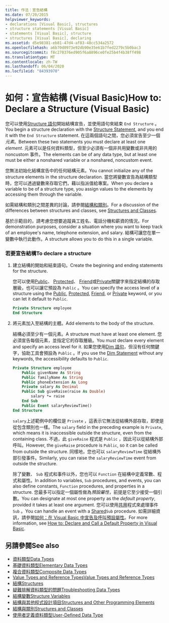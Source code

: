 ```yaml
---
title: 作法：宣告結構
ms.date: 07/20/2015
helpviewer_keywords:
- declarations [Visual Basic], structures
- structure statements [Visual Basic]
- statements [Visual Basic], structure
- structures [Visual Basic], declaring
ms.assetid: d5e98381-eb81-47d4-af83-48cc534a2572
ms.openlocfilehash: a6b70d0973e92db90e35e61b7fed2279c5b0bac3
ms.sourcegitcommit: f8c270376ed905f6a8896ce0fe25b4f4b38ff498
ms.translationtype: MT
ms.contentlocale: zh-TW
ms.lasthandoff: 06/04/2020
ms.locfileid: "84393970"
---
```

# <a name="how-to-declare-a-structure-visual-basic"></a><span data-ttu-id="7f076-102">如何：宣告結構 (Visual Basic)</span><span class="sxs-lookup"><span data-stu-id="7f076-102">How to: Declare a Structure (Visual Basic)</span></span>
<span data-ttu-id="7f076-103">您可以使用[Structure 語句](../../../language-reference/statements/structure-statement.md)開始結構宣告，並使用語句來結束 `End Structure` 。</span><span class="sxs-lookup"><span data-stu-id="7f076-103">You begin a structure declaration with the [Structure Statement](../../../language-reference/statements/structure-statement.md), and you end it with the `End Structure` statement.</span></span> <span data-ttu-id="7f076-104">在這兩個語句之間，您必須宣告至少一個*元素*。</span><span class="sxs-lookup"><span data-stu-id="7f076-104">Between these two statements you must declare at least one *element*.</span></span> <span data-ttu-id="7f076-105">元素可以是任何資料類型，但至少必須有一個非共用變數或非共用的 noncustom 事件。</span><span class="sxs-lookup"><span data-stu-id="7f076-105">The elements can be of any data type, but at least one must be either a nonshared variable or a nonshared, noncustom event.</span></span>  
  
 <span data-ttu-id="7f076-106">您無法初始化結構宣告中的任何結構元素。</span><span class="sxs-lookup"><span data-stu-id="7f076-106">You cannot initialize any of the structure elements in the structure declaration.</span></span> <span data-ttu-id="7f076-107">當您將變數宣告為結構類型時，您可以透過變數來存取它們，藉以指派值給專案。</span><span class="sxs-lookup"><span data-stu-id="7f076-107">When you declare a variable to be of a structure type, you assign values to the elements by accessing them through the variable.</span></span>  
  
 <span data-ttu-id="7f076-108">如需結構和類別之間差異的討論，請參閱[結構和類別](structures-and-classes.md)。</span><span class="sxs-lookup"><span data-stu-id="7f076-108">For a discussion of the differences between structures and classes, see [Structures and Classes](structures-and-classes.md).</span></span>  
  
 <span data-ttu-id="7f076-109">基於示範目的，請考慮您想要追蹤員工姓名、電話分機和薪資的情況。</span><span class="sxs-lookup"><span data-stu-id="7f076-109">For demonstration purposes, consider a situation where you want to keep track of an employee's name, telephone extension, and salary.</span></span> <span data-ttu-id="7f076-110">結構可讓您在單一變數中執行此動作。</span><span class="sxs-lookup"><span data-stu-id="7f076-110">A structure allows you to do this in a single variable.</span></span>  
  
### <a name="to-declare-a-structure"></a><span data-ttu-id="7f076-111">若要宣告結構</span><span class="sxs-lookup"><span data-stu-id="7f076-111">To declare a structure</span></span>  
  
1. <span data-ttu-id="7f076-112">建立結構的開始和結束語句。</span><span class="sxs-lookup"><span data-stu-id="7f076-112">Create the beginning and ending statements for the structure.</span></span>  
  
     <span data-ttu-id="7f076-113">您可以使用[Public](../../../language-reference/modifiers/public.md)、 [Protected](../../../language-reference/modifiers/protected.md)、 [Friend](../../../language-reference/modifiers/friend.md)或[Private](../../../language-reference/modifiers/private.md)關鍵字來指定結構的存取層級，也可以讓它預設為 `Public` 。</span><span class="sxs-lookup"><span data-stu-id="7f076-113">You can specify the access level of a structure using the [Public](../../../language-reference/modifiers/public.md), [Protected](../../../language-reference/modifiers/protected.md), [Friend](../../../language-reference/modifiers/friend.md), or [Private](../../../language-reference/modifiers/private.md) keyword, or you can let it default to `Public`.</span></span>  
  
    ```vb  
    Private Structure employee  
    End Structure  
    ```  
  
2. <span data-ttu-id="7f076-114">將元素加入至結構的主體。</span><span class="sxs-lookup"><span data-stu-id="7f076-114">Add elements to the body of the structure.</span></span>  
  
     <span data-ttu-id="7f076-115">結構必須至少有一個元素。</span><span class="sxs-lookup"><span data-stu-id="7f076-115">A structure must have at least one element.</span></span> <span data-ttu-id="7f076-116">您必須宣告每個元素，並指定它的存取層級。</span><span class="sxs-lookup"><span data-stu-id="7f076-116">You must declare every element and specify an access level for it.</span></span> <span data-ttu-id="7f076-117">如果您使用[Dim 語句](../../../language-reference/statements/dim-statement.md)，但沒有任何關鍵字，協助工具會預設為 `Public` 。</span><span class="sxs-lookup"><span data-stu-id="7f076-117">If you use the [Dim Statement](../../../language-reference/statements/dim-statement.md) without any keywords, the accessibility defaults to `Public`.</span></span>  
  
    ```vb  
    Private Structure employee  
        Public givenName As String  
        Public familyName As String  
        Public phoneExtension As Long  
        Private salary As Decimal  
        Public Sub giveRaise(raise As Double)  
            salary *= raise  
        End Sub  
        Public Event salaryReviewTime()  
    End Structure  
    ```  
  
     <span data-ttu-id="7f076-118">`salary`上述範例中的欄位是 `Private` ，這表示它無法從結構外部存取，即使是從包含類別也一樣。</span><span class="sxs-lookup"><span data-stu-id="7f076-118">The `salary` field in the preceding example is `Private`, which means it is inaccessible outside the structure, even from the containing class.</span></span> <span data-ttu-id="7f076-119">不過，此 `giveRaise` 程式是 `Public` ，因此可以從結構外部呼叫。</span><span class="sxs-lookup"><span data-stu-id="7f076-119">However, the `giveRaise` procedure is `Public`, so it can be called from outside the structure.</span></span> <span data-ttu-id="7f076-120">同樣地，您也可以 `salaryReviewTime` 從結構外部引發事件。</span><span class="sxs-lookup"><span data-stu-id="7f076-120">Similarly, you can raise the `salaryReviewTime` event from outside the structure.</span></span>  
  
     <span data-ttu-id="7f076-121">除了變數、 `Sub` 程式和事件以外，您也可以 `Function` 在結構中定義常數、程式和屬性。</span><span class="sxs-lookup"><span data-stu-id="7f076-121">In addition to variables, `Sub` procedures, and events, you can also define constants, `Function` procedures, and properties in a structure.</span></span> <span data-ttu-id="7f076-122">您最多可以指定一個屬性做為*預設屬性*，前提是它至少接受一個引數。</span><span class="sxs-lookup"><span data-stu-id="7f076-122">You can designate at most one property as the *default property*, provided it takes at least one argument.</span></span> <span data-ttu-id="7f076-123">您可以使用[共用](../../../language-reference/modifiers/shared.md)程式來處理事件 `Sub` 。</span><span class="sxs-lookup"><span data-stu-id="7f076-123">You can handle an event with a [Shared](../../../language-reference/modifiers/shared.md)`Sub` procedure.</span></span> <span data-ttu-id="7f076-124">如需詳細資訊，請參閱[如何：在 Visual Basic 中宣告及呼叫預設屬性](../procedures/how-to-declare-and-call-a-default-property.md)。</span><span class="sxs-lookup"><span data-stu-id="7f076-124">For more information, see [How to: Declare and Call a Default Property in Visual Basic](../procedures/how-to-declare-and-call-a-default-property.md).</span></span>  
  
## <a name="see-also"></a><span data-ttu-id="7f076-125">另請參閱</span><span class="sxs-lookup"><span data-stu-id="7f076-125">See also</span></span>

- [<span data-ttu-id="7f076-126">資料類型</span><span class="sxs-lookup"><span data-stu-id="7f076-126">Data Types</span></span>](index.md)
- [<span data-ttu-id="7f076-127">基礎資料類型</span><span class="sxs-lookup"><span data-stu-id="7f076-127">Elementary Data Types</span></span>](elementary-data-types.md)
- [<span data-ttu-id="7f076-128">複合資料類型</span><span class="sxs-lookup"><span data-stu-id="7f076-128">Composite Data Types</span></span>](composite-data-types.md)
- [<span data-ttu-id="7f076-129">Value Types and Reference Types</span><span class="sxs-lookup"><span data-stu-id="7f076-129">Value Types and Reference Types</span></span>](value-types-and-reference-types.md)
- [<span data-ttu-id="7f076-130">結構</span><span class="sxs-lookup"><span data-stu-id="7f076-130">Structures</span></span>](structures.md)
- [<span data-ttu-id="7f076-131">疑難排解資料類型的問題</span><span class="sxs-lookup"><span data-stu-id="7f076-131">Troubleshooting Data Types</span></span>](troubleshooting-data-types.md)
- [<span data-ttu-id="7f076-132">結構變數</span><span class="sxs-lookup"><span data-stu-id="7f076-132">Structure Variables</span></span>](structure-variables.md)
- [<span data-ttu-id="7f076-133">結構與其他程式設計項目</span><span class="sxs-lookup"><span data-stu-id="7f076-133">Structures and Other Programming Elements</span></span>](structures-and-other-programming-elements.md)
- [<span data-ttu-id="7f076-134">結構與類別</span><span class="sxs-lookup"><span data-stu-id="7f076-134">Structures and Classes</span></span>](structures-and-classes.md)
- [<span data-ttu-id="7f076-135">使用者定義資料類型</span><span class="sxs-lookup"><span data-stu-id="7f076-135">User-Defined Data Type</span></span>](../../../language-reference/data-types/user-defined-data-type.md)
